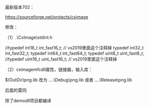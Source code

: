 最新版本702：

https://sourceforge.net/projects/cximage



修改：



（1）.\CxImage\stdint.h

//typedef int16_t   int_fast16_t;			// vs2019里面这个注释掉
typedef int32_t   int_fast32_t;
typedef int64_t   int_fast64_t;
typedef uint8_t   uint_fast8_t;
//typedef uint16_t  uint_fast16_t;		// vs2019里面这个注释掉



（2）cximagemfcdll属性，链接器，输入库：

$(OutDir)png.lib 改为 ..\..\Debug\png.lib 或者  ..\..\Release\png.lib

后面的雷同





除了demodll项目都编译



